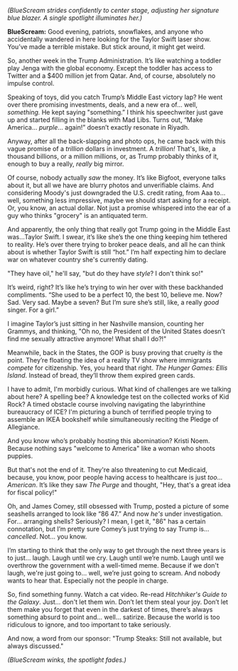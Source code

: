 *(BlueScream strides confidently to center stage, adjusting her signature blue blazer. A single spotlight illuminates her.)*

**BlueScream:** Good evening, patriots, snowflakes, and anyone who accidentally wandered in here looking for the Taylor Swift laser show. You’ve made a terrible mistake. But stick around, it might get weird.

So, another week in the Trump Administration. It’s like watching a toddler play Jenga with the global economy. Except the toddler has access to Twitter and a $400 million jet from Qatar. And, of course, absolutely no impulse control.

Speaking of toys, did you catch Trump’s Middle East victory lap? He went over there promising investments, deals, and a new era of… well, *something.* He kept saying "something.” I think his speechwriter just gave up and started filling in the blanks with Mad Libs. Turns out, “Make America… *purple*… again!” doesn’t exactly resonate in Riyadh.

Anyway, after all the back-slapping and photo ops, he came back with this vague promise of a *trillion* dollars in investment. A *trillion!* That's, like, a thousand billions, or a million millions, or, as Trump probably thinks of it, enough to buy a really, *really* big mirror.

Of course, nobody actually *saw* the money. It’s like Bigfoot, everyone talks about it, but all we have are blurry photos and unverifiable claims. And considering Moody's just downgraded the U.S. credit rating, from Aaa to… well, something less impressive, maybe we should start asking for a receipt. Or, you know, an actual dollar. Not just a promise whispered into the ear of a guy who thinks "grocery" is an antiquated term.

And apparently, the only thing that really got Trump going in the Middle East was…Taylor Swift. I swear, it’s like she’s the one thing keeping him tethered to reality. He’s over there trying to broker peace deals, and all he can think about is whether Taylor Swift is still “hot.” I’m half expecting him to declare war on whatever country she's currently dating.

"They have oil," he'll say, "but do they have *style*? I don't think so!"

It’s weird, right? It’s like he’s trying to win her over with these backhanded compliments. “She used to be a perfect 10, the best 10, believe me. Now? Sad. Very sad. Maybe a seven? But I’m sure she’s still, like, a really *good* singer. For a girl.”

I imagine Taylor’s just sitting in her Nashville mansion, counting her Grammys, and thinking, "Oh no, the President of the United States doesn’t find me sexually attractive anymore! What shall I do?!"

Meanwhile, back in the States, the GOP is busy proving that cruelty *is* the point. They’re floating the idea of a reality TV show where immigrants *compete* for citizenship. Yes, you heard that right. *The Hunger Games: Ellis Island*. Instead of bread, they’ll throw them expired green cards.

I have to admit, I'm morbidly curious. What kind of challenges are we talking about here? A spelling bee? A knowledge test on the collected works of Kid Rock? A timed obstacle course involving navigating the labyrinthine bureaucracy of ICE? I'm picturing a bunch of terrified people trying to assemble an IKEA bookshelf while simultaneously reciting the Pledge of Allegiance.

And you know who’s probably hosting this abomination? Kristi Noem. Because nothing says "welcome to America" like a woman who shoots puppies.

But that's not the end of it. They're also threatening to cut Medicaid, because, you know, poor people having access to healthcare is just *too*… *American*. It’s like they saw *The Purge* and thought, "Hey, that's a great idea for fiscal policy!"

Oh, and James Comey, still obsessed with Trump, posted a picture of some seashells arranged to look like “86 47.” And now *he's* under investigation. For… arranging shells? Seriously? I mean, I get it, "86" has a certain connotation, but I’m pretty sure Comey’s just trying to say Trump is… *cancelled*. Not… you know.

I’m starting to think that the only way to get through the next three years is to just… laugh. Laugh until we cry. Laugh until we’re numb. Laugh until we overthrow the government with a well-timed meme. Because if we don't laugh, we're just going to… well, we’re just going to scream. And nobody wants to hear that. Especially not the people in charge.

So, find something funny. Watch a cat video. Re-read *Hitchhiker's Guide to the Galaxy*. Just… don't let them win. Don’t let them steal your joy. Don’t let them make you forget that even in the darkest of times, there’s always something absurd to point and… well… satirize. Because the world is too ridiculous to ignore, and too important to take seriously.

And now, a word from our sponsor: "Trump Steaks: Still not available, but always discussed."

*(BlueScream winks, the spotlight fades.)*